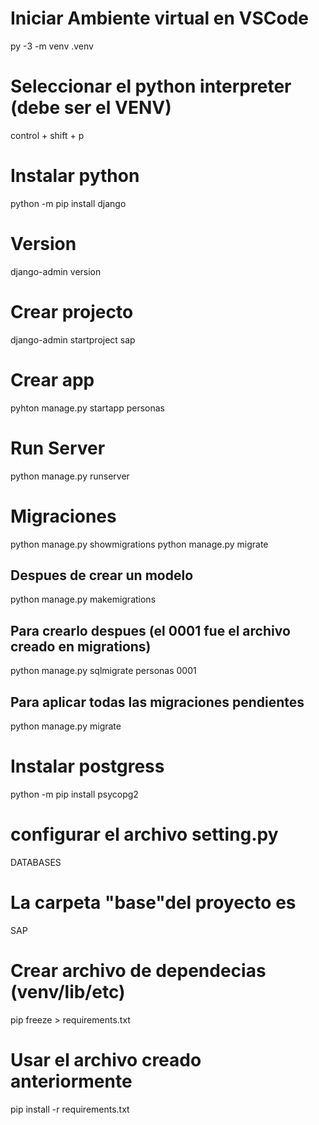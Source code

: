 # Iniciar Ambiente virtual en VSCode

py -3 -m venv .venv 
# Seleccionar el python interpreter (debe ser el VENV)
control + shift + p


# Instalar python
python -m pip install django

# Version
django-admin version    

# Crear projecto
django-admin startproject sap  

# Crear app
pyhton manage.py startapp personas

# Run Server
python manage.py runserver

# Migraciones
python manage.py showmigrations
python manage.py migrate
## Despues de crear un modelo
python manage.py makemigrations 
## Para crearlo despues (el 0001 fue el archivo creado en migrations)
python manage.py sqlmigrate personas 0001
## Para aplicar todas las migraciones pendientes
python manage.py migrate


# Instalar postgress
python -m pip install psycopg2  

# configurar el archivo setting.py
DATABASES

# La carpeta "base"del proyecto es
SAP



# Crear archivo de dependecias (venv/lib/etc)
pip freeze > requirements.txt
# Usar el archivo creado anteriormente 
pip install -r requirements.txt